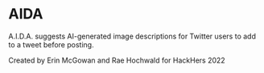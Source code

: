 # AIDA
A.I.D.A. suggests AI-generated image descriptions for Twitter users to add to a tweet before posting. 

Created by Erin McGowan and Rae Hochwald for HackHers 2022
